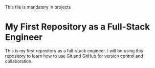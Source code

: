 This file is mandatory in projects
# My First Repository as a Full-Stack Engineer

This is my first repository as a full-stack engineer. I will be using this repository to learn how to use Git and GitHub for version control and collaboration.